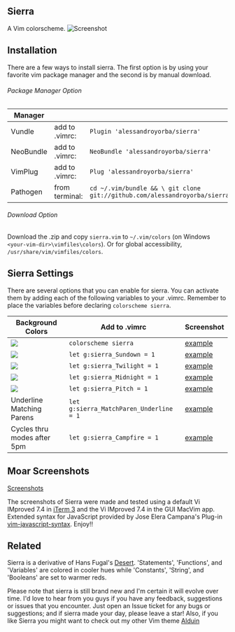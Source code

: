 Sierra
------

A Vim colorscheme. 
![Screenshot](http://bit.ly/1OcsXoW)

Installation
---------------
There are a few ways to install sierra. The first option is by using your favorite vim package manager and the second is by manual download.

###### Package Manager Option
| Manager          |                 |                                                                           |
|------------------|-----------------|---------------------------------------------------------------------------|
| Vundle           | add to .vimrc:  | `Plugin 'alessandroyorba/sierra'`                                         |
| NeoBundle        | add to .vimrc:  | `NeoBundle 'alessandroyorba/sierra'`                                      |
| VimPlug          | add to .vimrc:  | `Plug 'alessandroyorba/sierra'`                                           |
| Pathogen         | from terminal:  | `cd ~/.vim/bundle && \ git clone git://github.com/alessandroyorba/sierra` |

###### Download Option
Download the .zip and copy `sierra.vim` to `~/.vim/colors` (on Windows `<your-vim-dir>\vimfiles\colors`). Or for global accessibility, `/usr/share/vim/vimfiles/colors`.

Sierra Settings
---------------
There are several options that you can enable for sierra. You can activate them by adding each of the following variables to your .vimrc. Remember to place the variables before declaring `colorscheme sierra`.

| Background Colors                  | Add to .vimrc                            | Screenshot                                                                |
|------------------------------------|------------------------------------------|---------------------------------------------------------------------------|
| ![](http://bit.ly/28YzZOF)         | `colorscheme sierra`                     | [example](http://bit.ly/1OcsXoW)|
| ![](http://bit.ly/28YAo3o)         | `let g:sierra_Sundown = 1`               | [example](http://bit.ly/28Vckeo)|
| ![](http://bit.ly/28WuA8s)         | `let g:sierra_Twilight = 1`              | [example](http://bit.ly/28iLTc7)|
| ![](http://bit.ly/28U8st4)         | `let g:sierra_Midnight = 1`              | [example](http://bit.ly/1YdvFN4)|
| ![](http://bit.ly/28VtEUF)         | `let g:sierra_Pitch = 1`                 | [example](http://bit.ly/1Ydv2Do)|
| Underline Matching Parens          | `let g:sierra_MatchParen_Underline = 1`  | [example](http://bit.ly/1TY28XX)|
| Cycles thru modes after 5pm        | `let g:sierra_Campfire = 1`              | [example](http://bit.ly/1Ydv2Do)|

Moar Screenshots
----------------
[Screenshots](https://github.com/AlessandroYorba/Sierra/issues/1)

The screenshots of Sierra were made and tested using a default Vi IMproved 7.4 in [iTerm 3](https://www.iterm2.com) and the Vi IMproved 7.4 in the GUI MacVim app. Extended syntax for JavaScript provided by Jose Elera Campana's Plug-in [vim-javascript-syntax](https://github.com/jelera/vim-javascript-syntax). Enjoy!!

Related 
-------
Sierra is a derivative of Hans Fugal's [Desert](https://github.com/fugalh/desert.vim). 'Statements', 'Functions', and 'Variables' are colored in cooler hues while 'Constants', 'String', and 'Booleans' are set to warmer reds. 

Please note that sierra is still brand new and I'm certain it will evolve over time. I'd love to hear from you guys if you have any feedback, suggestions or issues that you encounter. Just open an Issue ticket for any bugs or suggestions; and if sierra made your day, please leave a star! Also, if you like Sierra you might want to check out my other Vim theme [Alduin](https://github.com/AlessandroYorba/Alduin)
